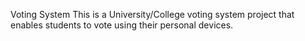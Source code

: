Voting System
This is a University/College voting system project that enables students to vote using their personal devices.
